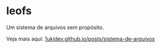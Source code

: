# leofs
Um sistema de arquivos sem propósito.

Veja mais aqui: [1ukidev.github.io/posts/sistema-de-arquivos](https://1ukidev.github.io/posts/sistema-de-arquivos)
